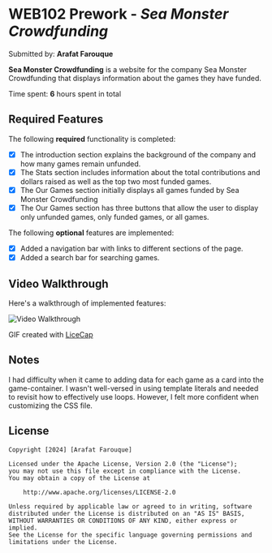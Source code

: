 # WEB102 Prework - *Sea Monster Crowdfunding*

Submitted by: **Arafat Farouque**

**Sea Monster Crowdfunding** is a website for the company Sea Monster Crowdfunding that displays information about the games they have funded.

Time spent: **6** hours spent in total

## Required Features

The following **required** functionality is completed:

* [x] The introduction section explains the background of the company and how many games remain unfunded.
* [x] The Stats section includes information about the total contributions and dollars raised as well as the top two most funded games.
* [x] The Our Games section initially displays all games funded by Sea Monster Crowdfunding
* [x] The Our Games section has three buttons that allow the user to display only unfunded games, only funded games, or all games.

The following **optional** features are implemented:

* [x] Added a navigation bar with links to different sections of the page.
* [x] Added a search bar for searching games.

## Video Walkthrough

Here's a walkthrough of implemented features:

<img src='Sea Monster.gif' title='Video Walkthrough' width='' alt='Video Walkthrough' />

GIF created with [LiceCap](https://www.cockos.com/licecap/)

## Notes

I had difficulty when it came to adding data for each game as a card into the game-container. I wasn't well-versed in using template literals and needed to revisit how to effectively use loops. However, I felt more confident when customizing the CSS file.

## License

    Copyright [2024] [Arafat Farouque]

    Licensed under the Apache License, Version 2.0 (the "License");
    you may not use this file except in compliance with the License.
    You may obtain a copy of the License at

        http://www.apache.org/licenses/LICENSE-2.0

    Unless required by applicable law or agreed to in writing, software
    distributed under the License is distributed on an "AS IS" BASIS,
    WITHOUT WARRANTIES OR CONDITIONS OF ANY KIND, either express or implied.
    See the License for the specific language governing permissions and
    limitations under the License.
